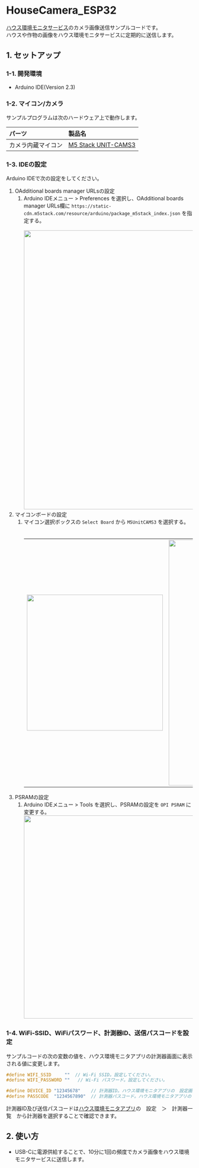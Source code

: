 # HouseCamera_ESP32
[ハウス環境モニタサービス](https://vhousem.web.app)のカメラ画像送信サンプルコードです。<br>
ハウスや作物の画像をハウス環境モニタサービスに定期的に送信します。

## 1. セットアップ

### 1-1. 開発環境
- Arduino IDE(Version 2.3)

### 1-2. マイコン/カメラ
サンプルプログラムは次のハードウェア上で動作します。

| パーツ | 製品名 |
|:---|:---|
|カメラ内蔵マイコン| [M5 Stack UNIT-CAMS3](https://docs.m5stack.com/ja/unit/Unit-CamS3) |

### 1-3. IDEの設定
Arduino IDEで次の設定をしてください。

1. OAdditional boards manager URLsの設定
   1. Arduino IDEメニュー > Preferences を選択し、OAdditional boards manager URLs欄に `https://static-cdn.m5stack.com/resource/arduino/package_m5stack_index.json` を指定する。<br><br>
      <img width="753" src="https://github.com/user-attachments/assets/809d42c4-54f6-4075-82f8-2088997ad5f4">
1. マイコンボードの設定
    1. マイコン選択ボックスの `Select Board` から `M5UnitCAMS3` を選択する。
　　　<br><table><tr><td><img width="367" src="https://github.com/user-attachments/assets/0f2ad9e6-bcd1-4a79-a391-11065d9d2759"></td><td><img width="663" src="https://github.com/user-attachments/assets/88a90cb8-3843-47dc-b358-2bb427612e01"></td></tr></table>
1. PSRAMの設定
    1. Arduino IDEメニュー > Tools を選択し、PSRAMの設定を `OPI PSRAM` に変更する。
       <img width="548" src="https://github.com/user-attachments/assets/a42f9aaf-585c-4e21-9c30-8f371ae268d7">

### 1-4. WiFi-SSID、WiFiパスワード、計測器ID、送信パスコードを設定
サンプルコードの次の変数の値を、ハウス環境モニタアプリの計測器画面に表示される値に変更します。

```cpp
#define WIFI_SSID     ""  // Wi-Fi SSID。設定してください。
#define WIFI_PASSWORD ""   // Wi-Fi パスワード。設定してください。

#define DEVICE_ID "12345678"    // 計測器ID。ハウス環境モニタアプリの　設定画面の計測器IDを設定してください。
#define PASSCODE  "1234567890"  // 計測器パスコード。ハウス環境モニタアプリの　設定画面から上記の計測器を選択し表示される送信パスコードを設定してください。
```

計測器ID及び送信パスコードは[ハウス環境モニタアプリ](https://apps.apple.com/jp/app/id6444917835)の　設定　＞　計測器一覧　から計測器を選択することで確認できます。

## 2. 使い方

- USB-Cに電源供給することで、10分に1回の頻度でカメラ画像をハウス環境モニタサービスに送信します。
